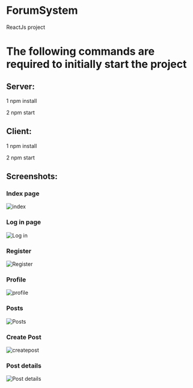 # ForumSystem
ReactJs project

# Тhe following commands are required to initially start the project

## Server:

1 npm install

2 npm start

## Client:

1 npm install

2 npm start

## Screenshots:

### Index page

![index](https://github.com/mitovV/ForumSystem/assets/43573153/fcf4b045-684a-4cc8-a899-d1a4a02589a6)

### Log in page

![Log in](https://github.com/mitovV/ForumSystem/assets/43573153/0e2e1176-04f2-46cc-955b-2774f372a915)

### Register

![Register](https://github.com/mitovV/ForumSystem/assets/43573153/a5b77347-27ac-44b8-b106-15a6c3f20ee4)

### Profile

![profile](https://github.com/mitovV/ForumSystem/assets/43573153/74e7fea6-ee6f-4979-b1a6-591edb028ea3)

### Posts

![Posts](https://github.com/mitovV/ForumSystem/assets/43573153/d79b933b-5127-479a-8570-26d02c85553f)

### Create Post

![createpost](https://github.com/mitovV/ForumSystem/assets/43573153/030cd5b9-ed24-4bb6-a239-fafe39ab8317)

### Post details

![Post details](https://github.com/mitovV/ForumSystem/assets/43573153/8091edcc-9046-4cba-ac91-fae3bdbbad15)

